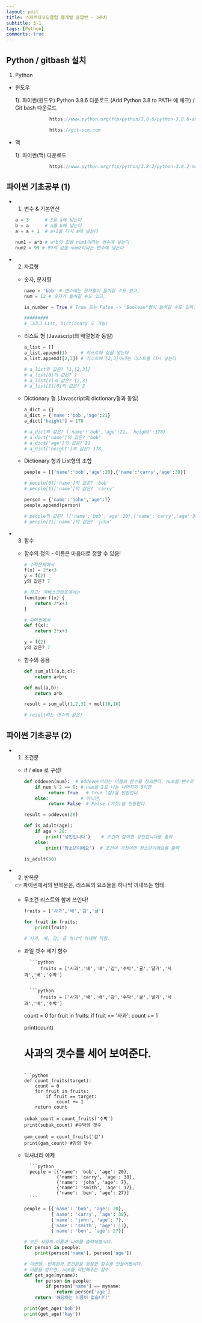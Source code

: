 ```yaml
---
layout: post
title: 스파르타코딩클럽 웹개발 종합반 - 3주차
subtitle: 3-1
tags: [Python]
comments: true
---
```


## Python / gitbash 설치
    
1. Python

- 윈도우

    1). 파이썬(윈도우) Python 3.8.6 다운로드 (Add Python 3.8 to PATH 에 체크) / Git bash 다운로드

```jsx
                https://www.python.org/ftp/python/3.8.6/python-3.8.6-amd64.exe
```

```jsx
                https://git-scm.com
```

- 맥

    1). 파이썬(맥) 다운로드

```jsx
                https://www.python.org/ftp/python/3.8.2/python-3.8.2-macosx10.9.pkg
```
          

## **파이썬 기초공부 (1)**

- 1) 변수 & 기본연산
    
    ```python
    a = 3      # 3을 a에 넣는다
    b = a      # a를 b에 넣는다
    a = a + 1  # a+1을 다시 a에 넣는다
    
    num1 = a*b # a*b의 값을 num1이라는 변수에 넣는다
    num2 = 99 # 99의 값을 num2이라는 변수에 넣는다
    
    ```
    
- 2) 자료형
    - 숫자, 문자형
        
        ```python
        name = 'bob' # 변수에는 문자열이 들어갈 수도 있고,
        num = 12 # 숫자가 들어갈 수도 있고,
        
        is_number = True # True 또는 False -> "Boolean"형이 들어갈 수도 있따.
        
        #########
        # 그리고 List, Dictionary 도 가능!
        ```
        
    - 리스트 형 (Javascript의 배열형과 동일)
        
        ```python
        a_list = []
        a_list.append(1)     # 리스트에 값을 넣는다
        a_list.append([2,3]) # 리스트에 [2,3]이라는 리스트를 다시 넣는다
        
        # a_list의 값은? [1,[2,3]]
        # a_list[0]의 값은? 1
        # a_list[1]의 값은? [2,3]
        # a_list[1][0]의 값은? 2
        ```
        
    - Dictionary 형 (Javascript의 dictionary형과 동일)
        
        ```python
        a_dict = {}
        a_dict = {'name':'bob','age':21}
        a_dict['height'] = 178
        
        # a_dict의 값은? {'name':'bob','age':21, 'height':178}
        # a_dict['name']의 값은? 'bob'
        # a_dict['age']의 값은? 21
        # a_dict['height']의 값은? 178
        ```
        
    - Dictionary 형과 List형의 조합
        
        ```python
        people = [{'name':'bob','age':20},{'name':'carry','age':38}]
        
        # people[0]['name']의 값은? 'bob'
        # people[1]['name']의 값은? 'carry'
        
        person = {'name':'john','age':7}
        people.append(person)
        
        # people의 값은? [{'name':'bob','age':20},{'name':'carry','age':38},{'name':'john','age':7}]
        # people[2]['name']의 값은? 'john'
        ```
        
- 3) 함수
    - 함수의 정의 - 이름은 마음대로 정할 수 있음!
        
        ```python
        # 수학문제에서
        f(x) = 2*x+3
        y = f(2)
        y의 값은? 7
        
        # 참고: 자바스크립트에서는
        function f(x) {
        	return 2*x+3
        }
        
        # 파이썬에서
        def f(x):
        	return 2*x+3
        
        y = f(2)
        y의 값은? 7
        ```
        
    - 함수의 응용
        
        ```python
        def sum_all(a,b,c):
        	return a+b+c
        
        def mul(a,b):
        	return a*b
        
        result = sum_all(1,2,3) + mul(10,10)
        
        # result라는 변수의 값은?
        ```
        

## **파이썬 기초공부 (2)**

- 1) 조건문
    - if / else 로 구성!
        
        ```python
        def oddeven(num):  # oddeven이라는 이름의 함수를 정의한다. num을 변수로 받는다.
        	if num % 2 == 0: # num을 2로 나눈 나머지가 0이면
        		 return True   # True (참)을 반환한다.
        	else:            # 아니면,
        		 return False  # False (거짓)을 반환한다.
        
        result = oddeven(20)
        ```
        
        ```python
        def is_adult(age):
        	if age > 20:
        		print('성인입니다')    # 조건이 참이면 성인입니다를 출력
        	else:
        		print('청소년이에요')  # 조건이 거짓이면 청소년이에요를 출력
        
        is_adult(30)
        ```
        
- 2) 반복문
    
    <aside>
    👉 파이썬에서의 반복문은, 리스트의 요소들을 하나씩 꺼내쓰는 형태.
    
    </aside>
    
    - 무조건 리스트와 함께 쓰인다!
        
        ```python
        fruits = ['사과','배','감','귤']
        
        for fruit in fruits:
        	print(fruit)
        
        # 사과, 배, 감, 귤 하나씩 꺼내며 찍힘.
        ```
        
    - 과일 갯수 세기 함수

            ```python
                fruits = ['사과','배','배','감','수박','귤','딸기','사과','배','수박']
            ```

            ```python
                fruits = ['사과','배','배','감','수박','귤','딸기','사과','배','수박']
        
        count = 0
        for fruit in fruits:
        	if fruit == '사과':
        		count += 1
        
        print(count)
        
        # 사과의 갯수를 세어 보여준다.
        ```

        ```python
        def count_fruits(target):
        	count = 0
        	for fruit in fruits:
        		if fruit == target:
        			count += 1
        	return count
        
        subak_count = count_fruits('수박')
        print(subak_count) #수박의 갯수
        
        gam_count = count_fruits('감')
        print(gam_count) #감의 갯수
        ```

    - 딕셔너리 예제

            ```python
            people = [{'name': 'bob', 'age': 20}, 
                      {'name': 'carry', 'age': 38},
                      {'name': 'john', 'age': 7},
                      {'name': 'smith', 'age': 17},
                      {'name': 'ben', 'age': 27}]
            ```

        ```python
        people = [{'name': 'bob', 'age': 20}, 
                  {'name': 'carry', 'age': 38},
                  {'name': 'john', 'age': 7},
                  {'name': 'smith', 'age': 17},
                  {'name': 'ben', 'age': 27}]
        
        # 모든 사람의 이름과 나이를 출력해봅시다.
        for person in people:
            print(person['name'], person['age'])
        
        # 이번엔, 반복문과 조건문을 응용한 함수를 만들어봅시다.
        # 이름을 받으면, age를 리턴해주는 함수
        def get_age(myname):
            for person in people:
                if person['name'] == myname:
                    return person['age']
            return '해당하는 이름이 없습니다'
        
        print(get_age('bob'))
        print(get_age('kay'))
        ```
